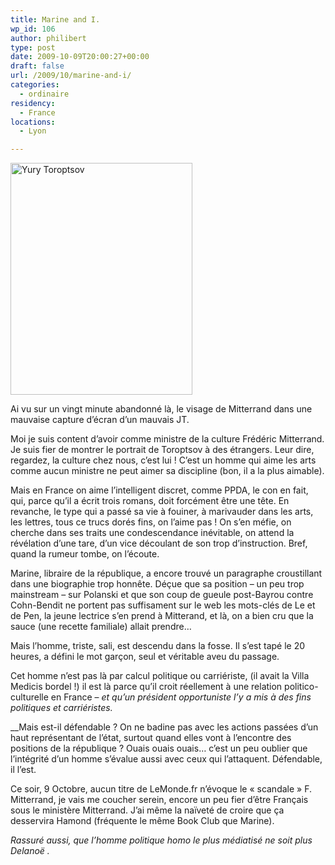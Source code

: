 ```yaml
---
title: Marine and I.
wp_id: 106
author: philibert
type: post
date: 2009-10-09T20:00:27+00:00
draft: false
url: /2009/10/marine-and-i/
categories:
  - ordinaire
residency:
  - France
locations:
  - Lyon

---
```

[<img class="alignnone size-full wp-image-107" title="Yury Toroptsov" src="{{< aws >}}/uploads/2009/10/yury.jpg" alt="Yury Toroptsov" width="291" height="371" srcset="{{< aws >}}/uploads/2009/10/yury.jpg 291w, {{< aws >}}/uploads/2009/10/yury-235x300.jpg 235w" sizes="(max-width: 291px) 100vw, 291px" />][1]

Ai vu sur un vingt minute abandonné là, le visage de Mitterrand dans une mauvaise capture d&rsquo;écran d&rsquo;un mauvais JT.

Moi je suis content d&rsquo;avoir comme ministre de la culture Frédéric Mitterrand. Je suis fier de montrer le portrait de Toroptsov à des étrangers. Leur dire, regardez, la culture chez nous, c&rsquo;est lui ! C&rsquo;est un homme qui aime les arts comme aucun ministre ne peut aimer sa discipline (bon, il a la plus aimable).

Mais en France on aime l&rsquo;intelligent discret, comme PPDA, le con en fait, qui, parce qu&rsquo;il a écrit trois romans, doit forcément être une tête. En revanche, le type qui a passé sa vie à fouiner, à marivauder dans les arts, les lettres, tous ce trucs dorés fins, on l&rsquo;aime pas ! On s&rsquo;en méfie, on cherche dans ses traits une condescendance inévitable, on attend la révélation d&rsquo;une tare, d&rsquo;un vice découlant de son trop d&rsquo;instruction. Bref, quand la rumeur tombe, on l&rsquo;écoute.

Marine, libraire de la république, a encore trouvé un paragraphe croustillant dans une biographie trop honnête. Déçue que sa position &#8211; un peu trop mainstream &#8211; sur Polanski et que son coup de gueule post-Bayrou contre Cohn-Bendit ne portent pas suffisament sur le web les mots-clés de Le et de Pen, la jeune lectrice s&rsquo;en prend à Mitterand, et là, on a bien cru que la sauce (une recette familiale) allait prendre&#8230;

Mais l&rsquo;homme, triste, sali, est descendu dans la fosse. Il s&rsquo;est tapé le 20 heures, a défini le mot garçon, seul et véritable aveu du passage.

Cet homme n&rsquo;est pas là par calcul politique ou carriériste, (il avait la Villa Medicis bordel !) il est là parce qu&rsquo;il croit réellement à une relation politico-culturelle en France &#8211; _et qu&rsquo;un président opportuniste l&rsquo;y a mis à des fins politiques et carriéristes._ 

 __Mais est-il défendable ? On ne badine pas avec les actions passées d&rsquo;un haut représentant de l&rsquo;état, surtout quand elles vont à l&rsquo;encontre des positions de la république ? Ouais ouais ouais&#8230; c&rsquo;est un peu oublier que l&rsquo;intégrité d&rsquo;un homme s&rsquo;évalue aussi avec ceux qui l&rsquo;attaquent. Défendable, il l&rsquo;est.

Ce soir, 9 Octobre, aucun titre de LeMonde.fr n&rsquo;évoque le « scandale » F. Mitterrand, je vais me coucher serein, encore un peu fier d&rsquo;être Français sous le ministère Mitterrand. J&rsquo;ai même la naïveté de croire que ça desservira Hamond (fréquente le même Book Club que Marine).

_Rassuré aussi, que l&rsquo;homme politique homo le plus médiatisé ne soit plus Delanoë ._

 [1]: https://www.toroptsov.com/fr/actualite/index.htm